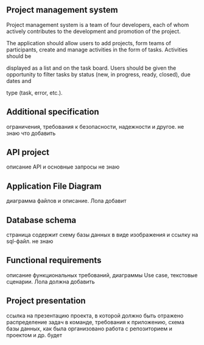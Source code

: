 ## Project management system

Project management system is a team of four developers, each of whom actively contributes to the development and promotion of the project. 

The application should allow users to add projects, form teams of participants, create and manage activities in the form of tasks. Activities should be 

displayed as a list and on the task board. Users should be given the opportunity to filter tasks by status (new, in progress, ready, closed), due dates and 

type (task, error, etc.).

## Additional specification

ограничения, требования к безопасности, надежности и другое. не знаю что добавить

## API project

описание API и основные запросы не знаю

## Application File Diagram

диаграмма файлов и описание. Лола добавит

## Database schema

страница содержит схему базы данных в виде изображения и ссылку на sql-файл. не знаю

## Functional requirements

описание функциональных требований, диаграммы Use case, текстовые сценарии. Лола должна добавить

## Project presentation

ссылка на презентацию проекта, в которой должно быть отражено распределение задач в команде, требования к приложению, схема базы данных, как была 
организовано работа с репозиторием и проектом и др. будет


